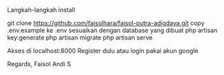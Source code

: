 Langkah-langkah install

git clone https://github.com/faisolhara/faisol-putra-adigdaya.git
copy .env.example ke .env sesuaikan dengan database yang dibuat
php artisan key:generate
php artisan migrate
php artisan serve

Akses di localhost:8000
Register dulu atau login pakai akun google

Regards, Faisol Andi S
